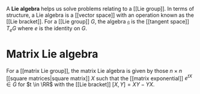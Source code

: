 A **Lie algebra** helps us solve problems relating to a [[Lie group]]. In terms of structure, a Lie algebra is a [[vector space]] with an operation known as the [[Lie bracket]]. For a [[Lie group]] $G$, the algebra $\mathfrak{g}$ is the [[tangent space]] $T_eG$ where $e$ is the identity on $G$. 

# Matrix Lie algebra

For a [[matrix Lie group]], the matrix Lie algebra is given by those $n \times n$ [[square matrices|square matrix]] $X$ such that the [[matrix exponential]] $e^{tX} \in G$ for $t \in \RR$ with the [[Lie bracket]] $[X,Y]=XY-YX$. 

